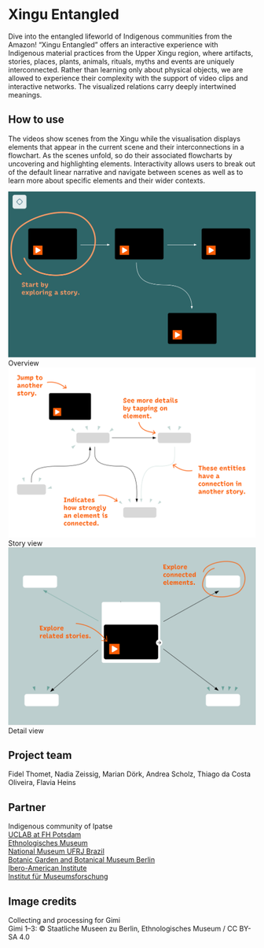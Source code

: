 # Xingu Entangled

Dive into the entangled lifeworld of Indigenous communities from the Amazon! “Xingu Entangled” offers an interactive experience with Indigenous material practices from the Upper Xingu region, where artifacts, stories, places, plants, animals, rituals, myths and events are uniquely interconnected. Rather than learning only about physical objects, we are allowed to experience their complexity with the support of video clips and interactive networks. The visualized relations carry deeply intertwined meanings.          

## How to use  
The videos show scenes from the Xingu while the visualisation displays elements that appear in the current scene and their interconnections in a flowchart. As the scenes unfold, so do their associated flowcharts by uncovering and highlighting elements. Interactivity allows users to break out of the default linear narrative and navigate between scenes as well as to learn more about specific elements and their wider contexts.

![overview](overview_EN.png)  
Overview  
![storyview](storyview_EN.png)  
Story view  
![detailview](detailview_EN.png)  
Detail view  

## Project team  
Fidel Thomet, Nadia Zeissig, Marian Dörk, Andrea Scholz, Thiago da Costa Oliveira, Flavia Heins

## Partner  
Indigenous community of Ipatse  
[UCLAB at FH Potsdam](https://uclab.fh-potsdam.de/)   
[Ethnologisches Museum](https://www.smb.museum/en/museums-institutions/ethnologisches-museum/home/)  
[National Museum UFRJ Brazil](https://www.museunacional.ufrj.br/)  
[Botanic Garden and Botanical Museum Berlin](https://www.bo.berlin/en)  
[Ibero-American Institute](https://www.iai.spk-berlin.de/en/home.html)  
[Institut für Museumsforschung](https://www.smb.museum/museen-einrichtungen/institut-fuer-museumsforschung/home/)  

## Image credits  
Collecting and processing for Gimi  
Gimi 1–3: © Staatliche Museen zu Berlin, Ethnologisches Museum / CC BY-SA 4.0  
